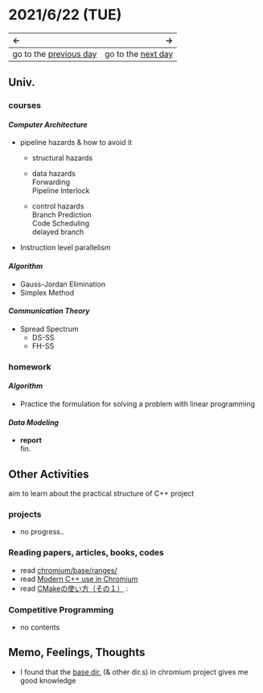 # 2021/6/22 (TUE)
|←|→|
|:---|---:|
go to the [previous day](./21st.md) | go to the [next day](./23rd.md)

## Univ.
### courses
#### *Computer Architecture*
- pipeline hazards & how to avoid it
  - structural hazards  

  - data hazards  
    Forwarding  
    Pipeline Interlock  

  - control hazards  
    Branch Prediction  
    Code Scheduling  
    delayed branch
- Instruction level parallelism

#### *Algorithm*
- Gauss-Jordan Elimination
- Simplex Method

#### *Communication Theory*
- Spread Spectrum
  - DS-SS
  - FH-SS

### homework
#### *Algorithm*
- Practice the formulation for solving a problem with linear programming

#### *Data Modeling*
- **report**  
  fin.

## Other Activities
aim to learn about the practical structure of C++ project

### projects
- no progress..

### Reading papers, articles, books, codes
- read [chromium/base/ranges/](https://github.com/chromium/chromium/tree/master/base/ranges)
- read [Modern C++ use in Chromium](https://chromium-cpp.appspot.com/)
- read [CMakeの使い方（その１）](https://qiita.com/shohirose/items/45fb49c6b429e8b204ac)
:

### Competitive Programming
- no contents

## Memo, Feelings, Thoughts
- I found that the [base dir.](https://github.com/chromium/chromium/tree/master/base/) (& other dir.s) in chromium project gives me good knowledge
